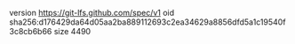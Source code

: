 version https://git-lfs.github.com/spec/v1
oid sha256:d176429da64d05aa2ba889112693c2ea34629a8856dfd5a1c19540f3c8cb6b66
size 4490
